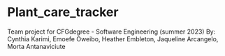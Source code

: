 # Plant_care_tracker
Team project for CFGdegree - Software Engineering (summer 2023)
By: Cynthia Karimi, Emoefe Oweibo, Heather Embleton, Jaqueline Arcangelo, Morta Antanaviciute
